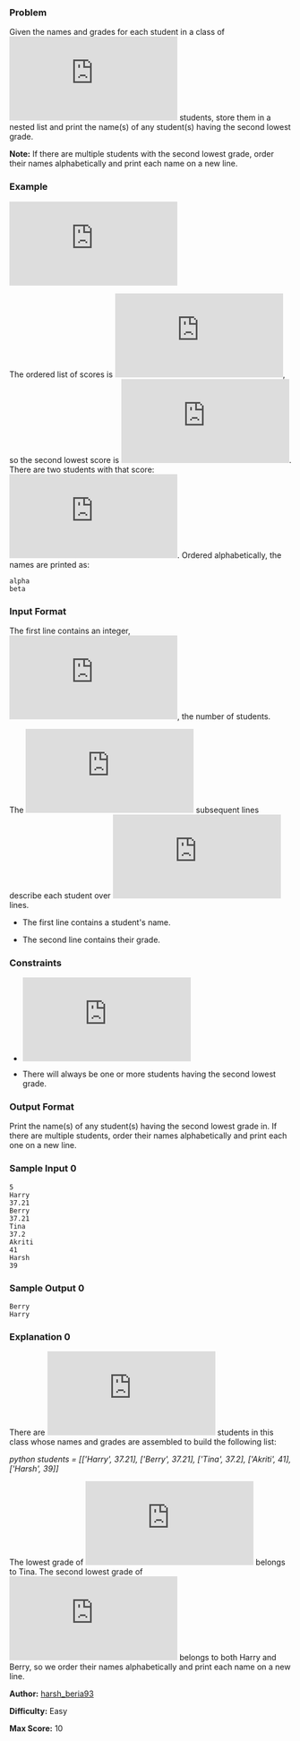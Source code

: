 ### Problem

Given the names and grades for each student in a class of ![equation](https://latex.codecogs.com/gif.latex?N) students, store them in a nested list and print the name(s) of any student(s) having the second lowest grade.

**Note:** If there are multiple students with the second lowest grade, order their names alphabetically and print each name on a new line.

### Example

![equation](https://latex.codecogs.com/gif.latex?records%20%3D%20%5B%5B%22chi%22%2C%2020.0%5D%2C%20%5B%22beta%22%2C%2050.0%5D%2C%20%5B%22alpha%22%2C%2050.0%5D%5D)

The ordered list of scores is ![equation](https://latex.codecogs.com/gif.latex?%5B20.0%2C50.0%5D), so the second lowest score is ![equation](https://latex.codecogs.com/gif.latex?50.0). There are two students with that score: ![equation](https://latex.codecogs.com/gif.latex?%5B%22beta%22%2C%20%22alpha%22%5D). Ordered alphabetically, the names are printed as:

```
alpha
beta
```

### Input Format

The first line contains an integer, ![equation](https://latex.codecogs.com/gif.latex?N), the number of students.

The ![equation](https://latex.codecogs.com/gif.latex?2N) subsequent lines describe each student over ![equation](https://latex.codecogs.com/gif.latex?2) lines.

* The first line contains a student's name.

* The second line contains their grade.

### Constraints

- ![equation](https://latex.codecogs.com/gif.latex?2%20%5Cleq%20N%20%5Cleq%205)

- There will always be one or more students having the second lowest grade.

### Output Format

Print the name(s) of any student(s) having the second lowest grade in. If there are multiple students, order their names alphabetically and print each one on a new line.

### Sample Input 0

```
5
Harry
37.21
Berry
37.21
Tina
37.2
Akriti
41
Harsh
39
```

### Sample Output 0

```
Berry
Harry
```

### Explanation 0

There are ![equation](https://latex.codecogs.com/gif.latex?5) students in this class whose names and grades are assembled to build the following list:

*python students = [['Harry', 37.21], ['Berry', 37.21], ['Tina', 37.2], ['Akriti', 41], ['Harsh', 39]]*

The lowest grade of ![equation](https://latex.codecogs.com/gif.latex?37.2) belongs to Tina.  The second lowest grade of ![equation](https://latex.codecogs.com/gif.latex?37.21) belongs to both Harry and Berry, so we order their names alphabetically and print each name on a new line.

**Author:** [harsh_beria93](https://www.hackerrank.com/profile/harsh_beria93)

**Difficulty:** Easy

**Max Score:** 10
